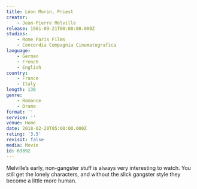 ```yaml
---
title: Léon Morin, Priest
creator:
    - Jean-Pierre Melville
release: 1961-09-21T00:00:00.000Z
studios:
    - Rome Paris Films
    - Concordia Compagnia Cinematografica
language:
    - German
    - French
    - English
country:
    - France
    - Italy
length: 130
genre:
    - Romance
    - Drama
format: ''
service: ''
venue: Home
date: 2018-02-20T05:00:00.000Z
rating: '3.5'
revisit: false
media: Movie
id: 63892
---
```


Melville’s early, non-gangster stuff is always very interesting to watch. You still get the lonely characters, and without the slick gangster style they become a little more human.
